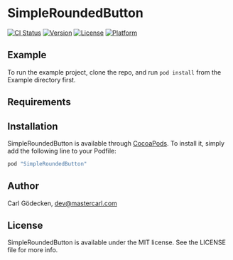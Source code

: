 # SimpleRoundedButton

[![CI Status](http://img.shields.io/travis/MasterCarl/SimpleRoundedButton.svg?style=flat)](https://travis-ci.org/MasterCarl/SimpleRoundedButton)
[![Version](https://img.shields.io/cocoapods/v/SimpleRoundedButton.svg?style=flat)](http://cocoapods.org/pods/SimpleRoundedButton)
[![License](https://img.shields.io/cocoapods/l/SimpleRoundedButton.svg?style=flat)](http://cocoapods.org/pods/SimpleRoundedButton)
[![Platform](https://img.shields.io/cocoapods/p/SimpleRoundedButton.svg?style=flat)](http://cocoapods.org/pods/SimpleRoundedButton)

## Example

To run the example project, clone the repo, and run `pod install` from the Example directory first.

## Requirements

## Installation

SimpleRoundedButton is available through [CocoaPods](http://cocoapods.org). To install
it, simply add the following line to your Podfile:

```ruby
pod "SimpleRoundedButton"
```

## Author

Carl Gödecken, dev@mastercarl.com

## License

SimpleRoundedButton is available under the MIT license. See the LICENSE file for more info.
